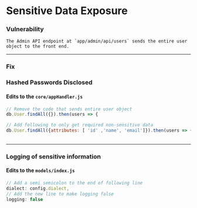 # Sensitive Data Exposure 

### Vulnerability
~~~
The Admin API endpoint at `app/admin/api/users` sends the entire user object to the front end.
~~~

---

### Fix

### Hashed Passwords Disclosed
#### Edits to the `core/appHandler.js`


```js
// Remove the code that sends entire user object
db.User.findAll({}).then(users => {

// Add following to only get required non-sensitive data
db.User.findAll({attributes: [ 'id' ,'name', 'email']}).then(users => {
		
```

---

### Logging of sensitive information
#### Edits to the `models/index.js`

```js
// Add a semi semicolon to the end of following line 
dialect: config.dialect,
// Add the new line to make logging false
logging: false
```

